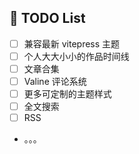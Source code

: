 ## 🥔 TODO List
* [ ] 兼容最新 vitepress 主题
* [ ] 个人大大小小的作品时间线
* [ ] 文章合集
* [ ] Valine 评论系统
* [ ] 更多可定制的主题样式
* [ ] 全文搜索
* [ ] RSS
* 。。。
